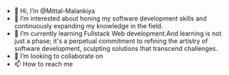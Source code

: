 - 👋 Hi, I’m @Mittal-Malankiya
- 👀 I’m interested about honing my software development skills and continuously expanding my knowledge in the field. 
- 🌱 I’m currently learning Fullstack Web development.And learning is not just a phase; it's a perpetual commitment to refining the artistry of software development, sculpting solutions that transcend challenges. 
- 💞️ I’m looking to collaborate on 
- 📫 How to reach me 

<!---
Mittal-Malankiya/Mittal-Malankiya is a ✨ special ✨ repository because its `README.md` (this file) appears on your GitHub profile.
You can click the Preview link to take a look at your changes.
--->
